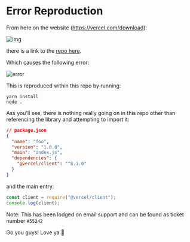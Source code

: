 # Error Reproduction

From here on the website (https://vercel.com/download):

![img](https://user-images.githubusercontent.com/185555/86195098-467f4d00-bba4-11ea-94f2-edd1559cc17a.png)

there is a link to the [repo here](https://github.com/vercel/vercel/tree/master/packages/now-client).

Which causes the following error:

![error](https://user-images.githubusercontent.com/185555/86195103-4a12d400-bba4-11ea-9b6f-f23e843469c8.png)

This is reproduced within this repo by running:

```
yarn install
node .
```

Ass you'll see, there is nothing really going on in this repo other than referencing the library and attempting to import it:

```json
// package.json
{
  "name": "foo",
  "version": "1.0.0",
  "main": "index.js",
  "dependencies": {
    "@vercel/client": "^8.1.0"
  }
}
```

and the main entry:

```js
const client = require("@vercel/client");
console.log(client);
```

Note: This has been lodged on email support and can be found as ticket number `#55242`

Go you guys! Love ya 👋
